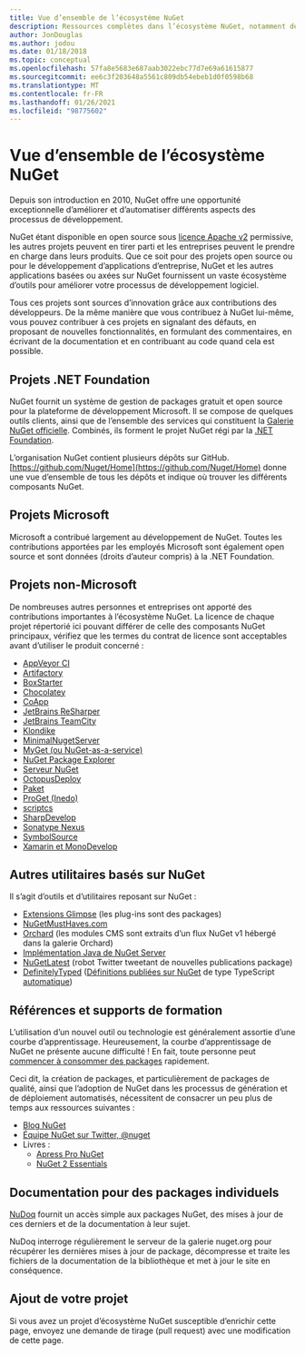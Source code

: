 ```yaml
---
title: Vue d’ensemble de l’écosystème NuGet
description: Ressources complètes dans l’écosystème NuGet, notamment des sources NuGet, des projets NuGet non-Microsoft, des utilitaires et des supports de formation NuGet.
author: JonDouglas
ms.author: jodou
ms.date: 01/18/2018
ms.topic: conceptual
ms.openlocfilehash: 57fa8e5683e687aab3022ebc77d7e69a61615877
ms.sourcegitcommit: ee6c3f203648a5561c809db54ebeb1d0f0598b68
ms.translationtype: MT
ms.contentlocale: fr-FR
ms.lasthandoff: 01/26/2021
ms.locfileid: "98775602"
---
```

# <a name="an-overview-of-the-nuget-ecosystem"></a>Vue d’ensemble de l’écosystème NuGet

Depuis son introduction en 2010, NuGet offre une opportunité exceptionnelle d’améliorer et d’automatiser différents aspects des processus de développement.

NuGet étant disponible en open source sous [licence Apache v2](http://choosealicense.com/licenses/apache/) permissive, les autres projets peuvent en tirer parti et les entreprises peuvent le prendre en charge dans leurs produits. Que ce soit pour des projets open source ou pour le développement d’applications d’entreprise, NuGet et les autres applications basées ou axées sur NuGet fournissent un vaste écosystème d’outils pour améliorer votre processus de développement logiciel.

Tous ces projets sont sources d’innovation grâce aux contributions des développeurs. De la même manière que vous contribuez à NuGet lui-même, vous pouvez contribuer à ces projets en signalant des défauts, en proposant de nouvelles fonctionnalités, en formulant des commentaires, en écrivant de la documentation et en contribuant au code quand cela est possible.

## <a name="net-foundation-projects"></a>Projets .NET Foundation

NuGet fournit un système de gestion de packages gratuit et open source pour la plateforme de développement Microsoft. Il se compose de quelques outils clients, ainsi que de l’ensemble des services qui constituent la [Galerie NuGet officielle](http://www.nuget.org). Combinés, ils forment le projet NuGet régi par la [.NET Foundation](http://www.dotnetfoundation.org/).

L’organisation NuGet contient plusieurs dépôts sur GitHub. [https://github.com/Nuget/Home](https://github.com/Nuget/Home) donne une vue d’ensemble de tous les dépôts et indique où trouver les différents composants NuGet.

## <a name="microsoft-projects"></a>Projets Microsoft

Microsoft a contribué largement au développement de NuGet. Toutes les contributions apportées par les employés Microsoft sont également open source et sont données (droits d’auteur compris) à la .NET Foundation.

## <a name="non-microsoft-projects"></a>Projets non-Microsoft

De nombreuses autres personnes et entreprises ont apporté des contributions importantes à l’écosystème NuGet. La licence de chaque projet répertorié ici pouvant différer de celle des composants NuGet principaux, vérifiez que les termes du contrat de licence sont acceptables avant d’utiliser le produit concerné :

- [AppVeyor CI](https://www.appveyor.com/)
- [Artifactory](https://www.jfrog.com/artifactory/)
- [BoxStarter](http://boxstarter.org/)
- [Chocolatey](https://chocolatey.org/)
- [CoApp](http://coapp.org/)
- [JetBrains ReSharper](https://resharper-plugins.jetbrains.com/)
- [JetBrains TeamCity](https://www.jetbrains.com/teamcity/)
- [Klondike](https://github.com/themotleyfool/Klondike)
- [MinimalNugetServer](https://github.com/TanukiSharp/MinimalNugetServer)
- [MyGet (ou NuGet-as-a-service)](http://www.myget.org/)
- [NuGet Package Explorer](https://github.com/NuGetPackageExplorer/NuGetPackageExplorer)
- [Serveur NuGet](http://nugetserver.net/)
- [OctopusDeploy](https://octopus.com/)
- [Paket](https://fsprojects.github.io/Paket/)
- [ProGet (Inedo)](http://inedo.com/proget)
- [scriptcs](http://scriptcs.net/)
- [SharpDevelop](http://community.sharpdevelop.net/blogs/mattward/archive/2011/01/23/NuGetSupportInSharpDevelop.aspx)
- [Sonatype Nexus](http://www.sonatype.com/nexus-repository-sonatype)
- [SymbolSource](http://www.symbolsource.org/Public)
- [Xamarin et MonoDevelop](https://github.com/mrward/monodevelop-nuget-addin)

## <a name="other-nuget-based-utilities"></a>Autres utilitaires basés sur NuGet

Il s’agit d’outils et d’utilitaires reposant sur NuGet :

- [Extensions Glimpse](http://getglimpse.com/Packages) (les plug-ins sont des packages)
- [NuGetMustHaves.com](http://nugetmusthaves.com/)
- [Orchard](http://www.orchardproject.net/) (les modules CMS sont extraits d’un flux NuGet v1 hébergé dans la galerie Orchard)
- [Implémentation Java de NuGet Server](http://jonnyzzz.com/blog/2012/03/07/nuget-server-in-pure-java/)
- [NuGetLatest](https://twitter.com/NuGetLatest) (robot Twitter tweetant de nouvelles publications package)
- [DefinitelyTyped](http://definitelytyped.org/) ([Définitions publiées sur NuGet](http://www.nuget.org/packages?q=DefinitelyTyped) de type TypeScript [automatique](https://github.com/DefinitelyTyped/NugetAutomation/))

## <a name="training-materials-and-references"></a>Références et supports de formation

L’utilisation d’un nouvel outil ou technologie est généralement assortie d’une courbe d’apprentissage. Heureusement, la courbe d’apprentissage de NuGet ne présente aucune difficulté ! En fait, toute personne peut [commencer à consommer des packages](../quickstart/install-and-use-a-package-in-visual-studio.md) rapidement.

Ceci dit, la création de packages, et particulièrement de packages de qualité, ainsi que l’adoption de NuGet dans les processus de génération et de déploiement automatisés, nécessitent de consacrer un peu plus de temps aux ressources suivantes :

- [Blog NuGet](http://blog.nuget.org/)
- [Équipe NuGet sur Twitter, @nuget](http://twitter.com/nuget)
- Livres :
  - [Apress Pro NuGet](http://bit.ly/ProNuGet)
  - [NuGet 2 Essentials](http://www.amazon.com/NuGet-2-Essentials-Damir-Arh-ebook/dp/B00GTQD5M4)

## <a name="documentation-for-individual-packages"></a>Documentation pour des packages individuels

[NuDoq](http://nudoq.org) fournit un accès simple aux packages NuGet, des mises à jour de ces derniers et de la documentation à leur sujet.

NuDoq interroge régulièrement le serveur de la galerie nuget.org pour récupérer les dernières mises à jour de package, décompresse et traite les fichiers de la documentation de la bibliothèque et met à jour le site en conséquence.

## <a name="adding-your-project"></a>Ajout de votre projet

Si vous avez un projet d’écosystème NuGet susceptible d’enrichir cette page, envoyez une demande de tirage (pull request) avec une modification de cette page.